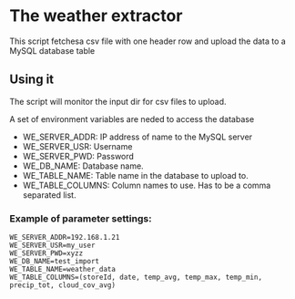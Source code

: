 # The weather extractor

This script fetchesa csv file with one header row and upload the data to a MySQL database table

## Using it

The script will monitor the input dir for csv files to upload.

A set of environment variables are neded to access the database

* WE_SERVER_ADDR: IP address of name to the MySQL server
* WE_SERVER_USR: Username
* WE_SERVER_PWD: Password
* WE_DB_NAME: Database name.
* WE_TABLE_NAME: Table name in the database to upload to.
* WE_TABLE_COLUMNS: Column names to use. Has to be a comma separated list.

### Example of parameter settings:

```
WE_SERVER_ADDR=192.168.1.21
WE_SERVER_USR=my_user
WE_SERVER_PWD=xyzz
WE_DB_NAME=test_import
WE_TABLE_NAME=weather_data
WE_TABLE_COLUMNS=(storeId, date, temp_avg, temp_max, temp_min, precip_tot, cloud_cov_avg)
```

